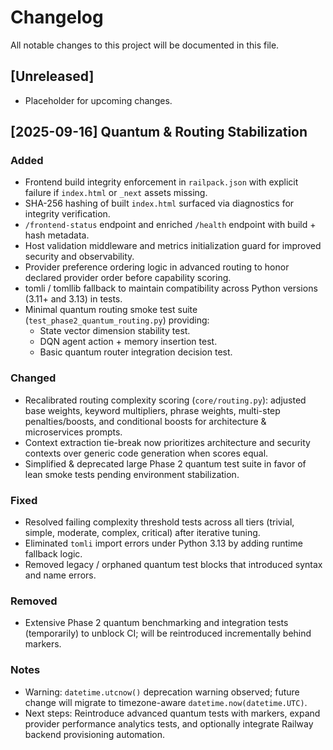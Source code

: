 # Changelog

All notable changes to this project will be documented in this file.

## [Unreleased]
- Placeholder for upcoming changes.

## [2025-09-16] Quantum & Routing Stabilization
### Added
- Frontend build integrity enforcement in `railpack.json` with explicit failure if `index.html` or `_next` assets missing.
- SHA-256 hashing of built `index.html` surfaced via diagnostics for integrity verification.
- `/frontend-status` endpoint and enriched `/health` endpoint with build + hash metadata.
- Host validation middleware and metrics initialization guard for improved security and observability.
- Provider preference ordering logic in advanced routing to honor declared provider order before capability scoring.
- tomli / tomllib fallback to maintain compatibility across Python versions (3.11+ and 3.13) in tests.
- Minimal quantum routing smoke test suite (`test_phase2_quantum_routing.py`) providing:
  - State vector dimension stability test.
  - DQN agent action + memory insertion test.
  - Basic quantum router integration decision test.

### Changed
- Recalibrated routing complexity scoring (`core/routing.py`): adjusted base weights, keyword multipliers,
  phrase weights, multi-step penalties/boosts, and conditional boosts for architecture & microservices prompts.
- Context extraction tie-break now prioritizes architecture and security contexts over generic code generation when scores equal.
- Simplified & deprecated large Phase 2 quantum test suite in favor of lean smoke tests pending environment stabilization.

### Fixed
- Resolved failing complexity threshold tests across all tiers (trivial, simple, moderate, complex, critical) after iterative tuning.
- Eliminated `tomli` import errors under Python 3.13 by adding runtime fallback logic.
- Removed legacy / orphaned quantum test blocks that introduced syntax and name errors.

### Removed
- Extensive Phase 2 quantum benchmarking and integration tests (temporarily) to unblock CI; will be reintroduced incrementally behind markers.

### Notes
- Warning: `datetime.utcnow()` deprecation warning observed; future change will migrate to timezone-aware `datetime.now(datetime.UTC)`.
- Next steps: Reintroduce advanced quantum tests with markers, expand provider performance analytics tests, and optionally integrate Railway backend provisioning automation.
